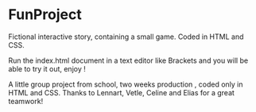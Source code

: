 # FunProject
Fictional interactive story, containing a small game. Coded in HTML and CSS.

Run the index.html document in a text editor like Brackets and you will be able to try it out, enjoy ! 

A little group project from school, two weeks production , coded only in HTML and CSS.
Thanks to Lennart, Vetle, Celine and Elias for a great teamwork! 
